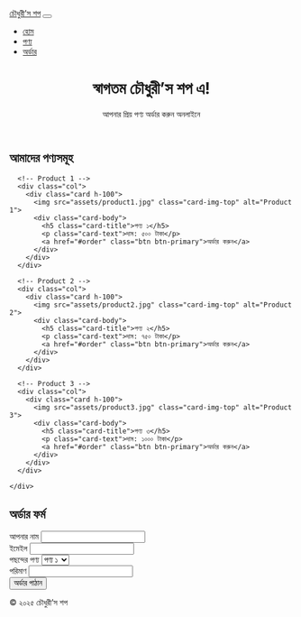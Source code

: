 <!doctype html>
<html lang="bn">
<head>
  <meta charset="utf-8">
  <meta name="viewport" content="width=device-width, initial-scale=1">
  <title>চৌধুরী’স শপ - Online Store</title>
  <link href="https://cdn.jsdelivr.net/npm/bootstrap@5.3.2/dist/css/bootstrap.min.css" rel="stylesheet">
  <link rel="stylesheet" href="style.css">
</head>
<body>

<nav class="navbar navbar-expand-lg navbar-dark bg-primary">
  <div class="container-fluid">
    <a class="navbar-brand" href="#">চৌধুরী’স শপ</a>
    <button class="navbar-toggler" type="button" data-bs-toggle="collapse" data-bs-target="#navbarNav">
      <span class="navbar-toggler-icon"></span>
    </button>
    <div class="collapse navbar-collapse" id="navbarNav">
      <ul class="navbar-nav ms-auto">
        <li class="nav-item"><a class="nav-link active" href="#">হোম</a></li>
        <li class="nav-item"><a class="nav-link" href="#products">পণ্য</a></li>
        <li class="nav-item"><a class="nav-link" href="#order">অর্ডার</a></li>
      </ul>
    </div>
  </div>
</nav>

<header class="text-center p-5 bg-light">
  <h1>স্বাগতম চৌধুরী’স শপ এ!</h1>
  <p>আপনার প্রিয় পণ্য অর্ডার করুন অনলাইনে</p>
</header>

<main class="container my-5">

  <section id="products">
    <h2 class="mb-4 text-center">আমাদের পণ্যসমূহ</h2>
    <div class="row row-cols-1 row-cols-md-3 g-4">

      <!-- Product 1 -->
      <div class="col">
        <div class="card h-100">
          <img src="assets/product1.jpg" class="card-img-top" alt="Product 1">
          <div class="card-body">
            <h5 class="card-title">পণ্য ১</h5>
            <p class="card-text">দাম: ৫০০ টাকা</p>
            <a href="#order" class="btn btn-primary">অর্ডার করুন</a>
          </div>
        </div>
      </div>

      <!-- Product 2 -->
      <div class="col">
        <div class="card h-100">
          <img src="assets/product2.jpg" class="card-img-top" alt="Product 2">
          <div class="card-body">
            <h5 class="card-title">পণ্য ২</h5>
            <p class="card-text">দাম: ৭৫০ টাকা</p>
            <a href="#order" class="btn btn-primary">অর্ডার করুন</a>
          </div>
        </div>
      </div>

      <!-- Product 3 -->
      <div class="col">
        <div class="card h-100">
          <img src="assets/product3.jpg" class="card-img-top" alt="Product 3">
          <div class="card-body">
            <h5 class="card-title">পণ্য ৩</h5>
            <p class="card-text">দাম: ১০০০ টাকা</p>
            <a href="#order" class="btn btn-primary">অর্ডার করুন</a>
          </div>
        </div>
      </div>

    </div>
  </section>

  <section id="order" class="my-5">
    <h2 class="mb-4 text-center">অর্ডার ফর্ম</h2>
    <form action="https://formspree.io/f/yourformid" method="POST" class="mx-auto" style="max-width:500px;">
      <div class="mb-3">
        <label for="name" class="form-label">আপনার নাম</label>
        <input type="text" class="form-control" id="name" name="name" required>
      </div>
      <div class="mb-3">
        <label for="email" class="form-label">ইমেইল</label>
        <input type="email" class="form-control" id="email" name="_replyto" required>
      </div>
      <div class="mb-3">
        <label for="product" class="form-label">পছন্দের পণ্য</label>
        <select class="form-select" id="product" name="product" required>
          <option value="পণ্য ১">পণ্য ১</option>
          <option value="পণ্য ২">পণ্য ২</option>
          <option value="পণ্য ৩">পণ্য ৩</option>
        </select>
      </div>
      <div class="mb-3">
        <label for="quantity" class="form-label">পরিমাণ</label>
        <input type="number" class="form-control" id="quantity" name="quantity" min="1" required>
      </div>
      <button type="submit" class="btn btn-success w-100">অর্ডার পাঠান</button>
    </form>
  </section>

</main>

<footer class="text-center py-4 bg-primary text-white">
  © ২০২৫ চৌধুরী’স শপ
</footer>

<script src="https://cdn.jsdelivr.net/npm/bootstrap@5.3.2/dist/js/bootstrap.bundle.min.js"></script>
</body>
</html>
